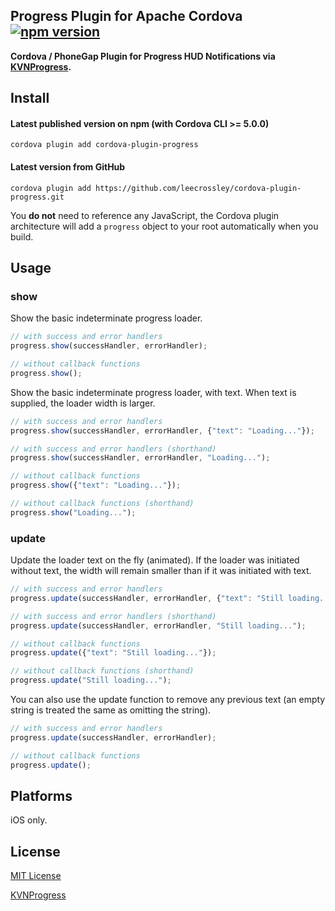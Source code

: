 ## Progress Plugin for Apache Cordova [![npm version](https://badge.fury.io/js/cordova-plugin-progress.svg)](http://badge.fury.io/js/cordova-plugin-progress)

**Cordova / PhoneGap Plugin for Progress HUD Notifications via [KVNProgress](https://github.com/kevin-hirsch/KVNProgress).**

## Install

#### Latest published version on npm (with Cordova CLI >= 5.0.0)

```
cordova plugin add cordova-plugin-progress
```

#### Latest version from GitHub

```
cordova plugin add https://github.com/leecrossley/cordova-plugin-progress.git
```

You **do not** need to reference any JavaScript, the Cordova plugin architecture will add a `progress` object to your root automatically when you build.

## Usage

### show

Show the basic indeterminate progress loader.

```js
// with success and error handlers
progress.show(successHandler, errorHandler);

// without callback functions
progress.show();
```

Show the basic indeterminate progress loader, with text. When text is supplied, the loader width is larger.

```js
// with success and error handlers
progress.show(successHandler, errorHandler, {"text": "Loading..."});

// with success and error handlers (shorthand)
progress.show(successHandler, errorHandler, "Loading...");

// without callback functions
progress.show({"text": "Loading..."});

// without callback functions (shorthand)
progress.show("Loading...");
```

### update

Update the loader text on the fly (animated). If the loader was initiated without text, the width will remain smaller than if it was initiated with text.

```js
// with success and error handlers
progress.update(successHandler, errorHandler, {"text": "Still loading..."});

// with success and error handlers (shorthand)
progress.update(successHandler, errorHandler, "Still loading...");

// without callback functions
progress.update({"text": "Still loading..."});

// without callback functions (shorthand)
progress.update("Still loading...");
```

You can also use the update function to remove any previous text (an empty string is treated the same as omitting the string).

```js
// with success and error handlers
progress.update(successHandler, errorHandler);

// without callback functions
progress.update();
```

## Platforms

iOS only.

## License

[MIT License](http://ilee.mit-license.org)

[KVNProgress](https://github.com/kevin-hirsch/KVNProgress#license)
